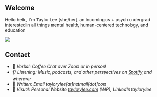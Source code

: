 ## Welcome

Hello hello, I'm Taylor Lee (she/her), an incoming cs + psych undergrad interested in all things mental health, human-centered technology, and education!

![](https://komarev.com/ghpvc/?username=taylorylee&color=blue)


## Contact
* 💬 _Verbal: Coffee Chat over Zoom or in person!_
* 👂 _Listening: Music, podcasts, and other perspectives on [Spotify](https://volt.fm/taylorlee) and wherever_  
* 📧 _Written: Email taylorylee[at]hotmail[dot]com_
* 👀 _Visual: Personal Website [taylorylee.com](https://taylorlee.notion.site/taylorlee/Hi-I-m-Taylor-Lee-89b3be3bd07e4bacb8603e65c9d1b27a) (WIP), LinkedIn taylorylee_
